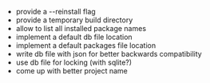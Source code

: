 - provide a --reinstall flag
- provide a temporary build directory
- allow to list all installed package names
- implement a default db file location
- implement a default packages file location
- write db file with json for better backwards compatibility
- use db file for locking (with sqlite?)
- come up with better project name

